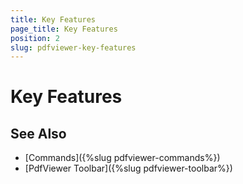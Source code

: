 ```yaml
---
title: Key Features
page_title: Key Features
position: 2
slug: pdfviewer-key-features
---
```


# Key Features

## See Also

- [Commands]({%slug pdfviewer-commands%})
- [PdfViewer Toolbar]({%slug pdfviewer-toolbar%})
